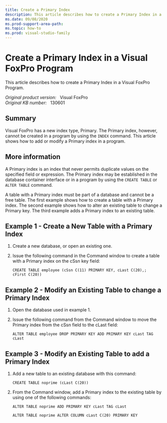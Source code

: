 ```yaml
---
title: Create a Primary Index
description: This article describes how to create a Primary Index in a Visual FoxPro Program.
ms.date: 09/08/2020
ms.prod-support-area-path: 
ms.topic: how-to
ms.prod: visual-studio-family
---
```

# Create a Primary Index in a Visual FoxPro Program

This article describes how to create a Primary Index in a Visual FoxPro Program.

_Original product version:_ &nbsp; Visual FoxPro  
_Original KB number:_ &nbsp; 130601

## Summary

Visual FoxPro has a new index type, Primary. The Primary index, however, cannot be created in a program by using the `INDEX` command. This article shows how to add or modify a Primary index in a program.

## More information

A Primary index is an index that never permits duplicate values on the specified field or expression. The Primary index may be established in the database container interface or in a program by using the `CREATE TABLE` or `ALTER TABLE` command.

A table with a Primary index must be part of a database and cannot be a free table. The first example shows how to create a table with a Primary index. The second example shows how to alter an existing table to change a Primary key. The third example adds a Primary index to an existing table.

## Example 1 - Create a New Table with a Primary Index

1. Create a new database, or open an existing one.

2. Issue the following command in the Command window to create a table with a Primary index on the cSsn key field:

    ```console
    CREATE TABLE employee (cSsn C(11) PRIMARY KEY, cLast C(20),;
    cFirst C(20))
    ```

## Example 2 - Modify an Existing Table to change a Primary Index

1. Open the database used in example 1.

2. Issue the following command from the Command window to move the Primary index from the cSsn field to the cLast field:

    ```console
    ALTER TABLE employee DROP PRIMARY KEY ADD PRIMARY KEY cLast TAG cLast
    ```

## Example 3 - Modify an Existing Table to add a Primary Index

1. Add a new table to an existing database with this command:

    ```console
    CREATE TABLE noprime (cLast C(20))
    ```

2. From the Command window, add a Primary index to the existing table by using one of the following commands:

    ```console
    ALTER TABLE noprime ADD PRIMARY KEY cLast TAG cLast
    ```

    ```console
    ALTER TABLE noprime ALTER COLUMN cLast C(20) PRIMARY KEY
    ```
